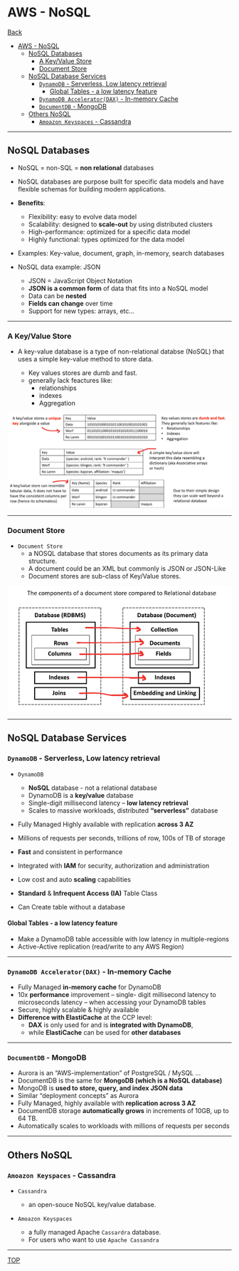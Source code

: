 # AWS - NoSQL

[Back](../index.md)

- [AWS - NoSQL](#aws---nosql)
  - [NoSQL Databases](#nosql-databases)
    - [A Key/Value Store](#a-keyvalue-store)
    - [Document Store](#document-store)
  - [NoSQL Database Services](#nosql-database-services)
    - [`DynamoDB` - Serverless, Low latency retrieval](#dynamodb---serverless-low-latency-retrieval)
      - [Global Tables - a low latency feature](#global-tables---a-low-latency-feature)
    - [`DynamoDB Accelerator(DAX)` - In-memory Cache](#dynamodb-acceleratordax---in-memory-cache)
    - [`DocumentDB` - MongoDB](#documentdb---mongodb)
  - [Others NoSQL](#others-nosql)
    - [`Amoazon Keyspaces` - Cassandra](#amoazon-keyspaces---cassandra)

---

## NoSQL Databases

- NoSQL = non-SQL = **non relational** databases
- NoSQL databases are purpose built for specific data models and have flexible schemas for building modern applications.
- **Benefits**:
  - Flexibility: easy to evolve data model
  - Scalability: designed to **scale-out** by using distributed clusters
  - High-performance: optimized for a specific data model
  - Highly functional: types optimized for the data model
- Examples: Key-value, document, graph, in-memory, search databases

- NoSQL data example: JSON
  - JSON = JavaScript Object Notation
  - **JSON is a common form** of data that fits into a NoSQL model
  - Data can be **nested**
  - **Fields can change** over time
  - Support for new types: arrays, etc…

---

### A Key/Value Store

- A key-value database is a type of non-relational databse (NoSQL) that uses a simple key-value method to store data.

  - Key values stores are dumb and fast.
  - generally lack feactures like:
    - relationships
    - indexes
    - Aggregation

![key-value](./pic/database_key_value.png)

---

### Document Store

- `Document Store`
  - a NOSQL database that stores documents as its primary data structure.
  - A document could be an XML but commonly is JSON or JSON-Like
  - Document stores are sub-class of Key/Value stores.

![document store](./pic/database_document_store.png)

---

## NoSQL Database Services

### `DynamoDB` - Serverless, Low latency retrieval

- `DynamoDB`

  - **NoSQL** database - not a relational database
  - DynamoDB is a **key/value** database
  - Single-digit millisecond latency – **low latency retrieval**
  - Scales to massive workloads, distributed **“serverless”** database

- Fully Managed Highly available with replication **across 3 AZ**
- Millions of requests per seconds, trillions of row, 100s of TB of storage
- **Fast** and consistent in performance
- Integrated with **IAM** for security, authorization and administration
- Low cost and auto **scaling** capabilities
- **Standard** & **Infrequent Access (IA)** Table Class
- Can Create table without a database

#### Global Tables - a low latency feature

- Make a DynamoDB table accessible with low latency in multiple-regions
- Active-Active replication (read/write to any AWS Region)

---

### `DynamoDB Accelerator(DAX)` - In-memory Cache

- Fully Managed **in-memory cache** for DynamoDB
- 10x **performance** improvement – single- digit millisecond latency to microseconds latency – when accessing your DynamoDB tables
- Secure, highly scalable & highly available
- **Difference with ElastiCache** at the CCP level:
  - **DAX** is only used for and is **integrated with DynamoDB**,
  - while **ElastiCache** can be used for **other databases**

---

### `DocumentDB` - MongoDB

- Aurora is an “AWS-implementation” of PostgreSQL / MySQL …
- DocumentDB is the same for **MongoDB (which is a NoSQL database)**
- MongoDB is **used to store, query, and index JSON data**
- Similar “deployment concepts” as Aurora
- Fully Managed, highly available with **replication across 3 AZ**
- DocumentDB storage **automatically grows** in increments of 10GB, up to 64 TB.
- Automatically scales to workloads with millions of requests per seconds

---

## Others NoSQL

### `Amoazon Keyspaces` - Cassandra

- `Cassandra`

  - an open-souce NoSQL key/value database.

- `Amoazon Keyspaces`

  - a fully managed Apache `Cassardra` database.
  - For users who want to use `Apache Cassandra`

---

[TOP](#aws---nosql)
